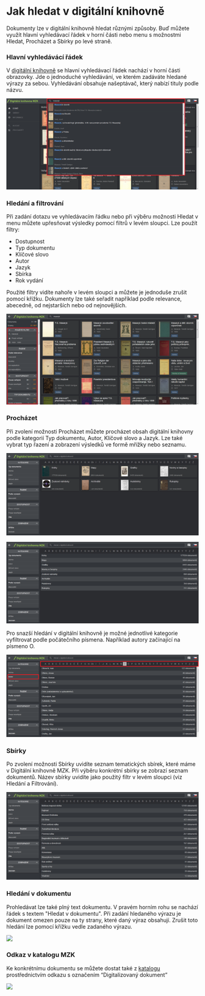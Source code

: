 # Jak hledat v digitální knihovně
Dokumenty lze v digitální knihovně hledat různými způsoby. Buď můžete využít hlavní vyhledávací řádek v horní části nebo menu s možnostmi Hledat, Procházet a Sbírky po levé straně.

### Hlavní vyhledávácí řádek
V <a class="external" href="http://digitalniknihovna.mzk.cz/" target="_blank">digitální knihovně</a> se hlavní vyhledávací řádek nachází v horní části obrazovky. Jde o jednoduché vyhledávání, ve kterém zadáváte hledané výrazy za sebou. Vyhledávání obsahuje našeptávač, který nabízí tituly podle názvu.

![](/public/images/help/jakHledat/vyhledavaciradekanaseptavac_cs.png)

### Hledání a filtrování
Při zadání dotazu ve vyhledávacím řádku nebo při výběru možnosti Hledat v menu můžete upřesňovat výsledky pomocí filtrů v levém sloupci. Lze použít filtry:
  * Dostupnost
  * Typ dokumentu
  * Klíčové slovo
  * Autor
  * Jazyk
  * Sbírka
  * Rok vydání

Použité filtry vidíte nahoře v levém sloupci a můžete je jednoduše zrušit pomocí křížku. Dokumenty lze také seřadit například podle relevance, abecedně, od nejstarších nebo od nejnovějších. 

![](/public/images/help/jakHledat/hledaniafiltrovani_cs.png)

### Procházet
Při zvolení možnosti Procházet můžete procházet obsah digitální knihovny podle kategorií Typ dokumentu, Autor, Klíčové slovo a Jazyk. Lze také vybrat typ řazení a zobrazení výsledků ve formě mřížky nebo seznamu.  

![](/public/images/help/jakHledat/prochazetmrizka_cs.png)

![](/public/images/help/jakHledat/prochazetseznam_cs.png)

Pro snazší hledání v digitální knihovně je možné jednotlivé kategorie vyfiltrovat podle počátečního písmena. Například autory začínající na písmeno O. 

![](/public/images/help/jakHledat/prochazetautor_cs.png)

### Sbírky
Po zvolení možnosti Sbírky uvidíte seznam tematických sbírek, které máme v Digitální knihovně MZK. Při výběru konkrétní sbírky se zobrazí seznam dokumentů. Název sbírky uvidíte jako použitý filtr v levém sloupci (viz Hledání a Filtrování).

![](/public/images/help/jakHledat/sbirky_cs.png)

### Hledání v dokumentu
Prohledávat lze také plný text dokumentu. V pravém horním rohu se nachází řádek s textem "Hledat v dokumentu". Při zadání hledaného výrazu je dokument omezen pouze na ty strany, které daný výraz obsahují. Zrušit toto hledání lze pomocí křížku vedle zadaného výrazu.

![](/images/help/jakHledat/hledatDokument2.png)

### Odkaz v katalogu MZK
Ke konkrétnímu dokumentu se můžete dostat také z <a class="external" href="https://vufind.mzk.cz/" target="_blank">katalogu</a>
prostřednictvím odkazu s označením “Digitalizovaný dokument”

![](/images/help/jakHledat/katalog.png)
